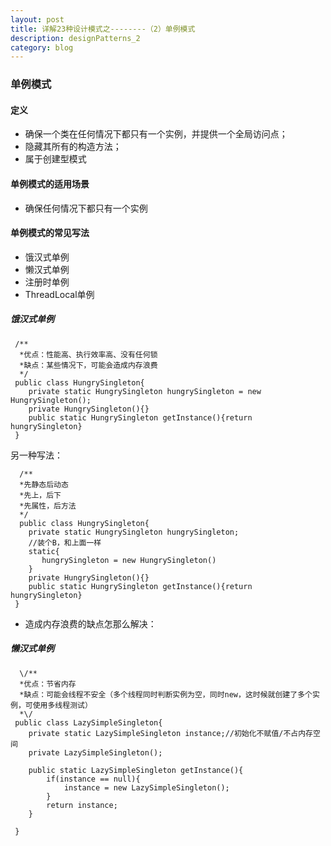 ```yaml
---
layout: post
title: 详解23种设计模式之--------（2）单例模式
description: designPatterns_2
category: blog
---
```


### 单例模式
#### 定义
- 确保一个类在任何情况下都只有一个实例，并提供一个全局访问点；
- 隐藏其所有的构造方法；
- 属于创建型模式
#### 单例模式的适用场景
- 确保任何情况下都只有一个实例
#### 单例模式的常见写法
 - 饿汉式单例
 - 懒汉式单例
 - 注册时单例
 - ThreadLocal单例
##### 饿汉式单例
```
 /**
  *优点：性能高、执行效率高、没有任何锁
  *缺点：某些情况下，可能会造成内存浪费
  */
 public class HungrySingleton{
    private static HungrySingleton hungrySingleton = new HungrySingleton();
    private HungrySingleton(){}
    public static HungrySingleton getInstance(){return hungrySingleton}
 }
```
 另一种写法：<br>
 
```
  /**
  *先静态后动态
  *先上，后下
  *先属性，后方法
  */
  public class HungrySingleton{
    private static HungrySingleton hungrySingleton;
    //装个B，和上面一样
    static{
       hungrySingleton = new HungrySingleton()
    }
    private HungrySingleton(){}
    public static HungrySingleton getInstance(){return hungrySingleton}
 }
```
 - 造成内存浪费的缺点怎那么解决：
##### 懒汉式单例
```
  \/**
  *优点：节省内存
  *缺点：可能会线程不安全（多个线程同时判断实例为空，同时new，这时候就创建了多个实例，可使用多线程测试）
  *\/
 public class LazySimpleSingleton{
    private static LazySimpleSingleton instance;//初始化不赋值/不占内存空间
    private LazySimpleSingleton();
    
    public static LazySimpleSingleton getInstance(){
        if(instance == null){
            instance = new LazySimpleSingleton();
        }
        return instance;
    }
    
 }
```
